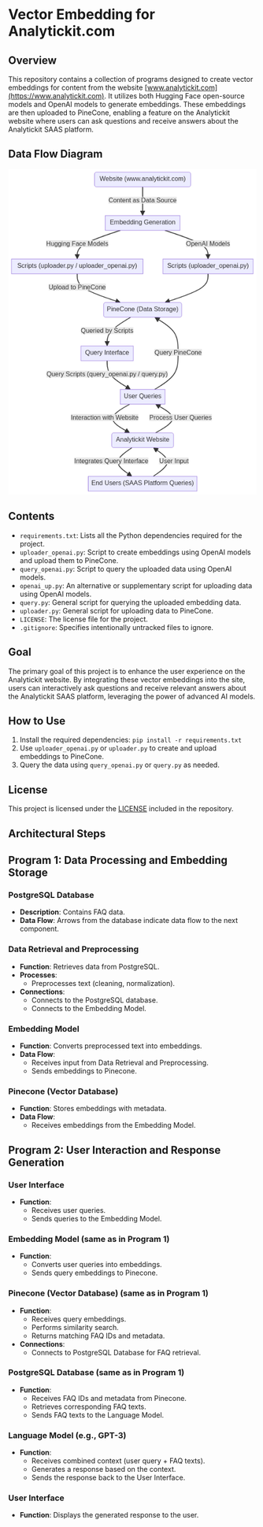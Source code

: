 # Vector Embedding for Analytickit.com

## Overview
This repository contains a collection of programs designed to create vector embeddings for content from the website [www.analytickit.com](https://www.analytickit.com). It utilizes both Hugging Face open-source models and OpenAI models to generate embeddings. These embeddings are then uploaded to PineCone, enabling a feature on the Analytickit website where users can ask questions and receive answers about the Analytickit SAAS platform.

## Data Flow Diagram
![Alt text](image.png)

## Contents
- `requirements.txt`: Lists all the Python dependencies required for the project.
- `uploader_openai.py`: Script to create embeddings using OpenAI models and upload them to PineCone.
- `query_openai.py`: Script to query the uploaded data using OpenAI models.
- `openai_up.py`: An alternative or supplementary script for uploading data using OpenAI models.
- `query.py`: General script for querying the uploaded embedding data.
- `uploader.py`: General script for uploading data to PineCone.
- `LICENSE`: The license file for the project.
- `.gitignore`: Specifies intentionally untracked files to ignore.

## Goal
The primary goal of this project is to enhance the user experience on the Analytickit website. By integrating these vector embeddings into the site, users can interactively ask questions and receive relevant answers about the Analytickit SAAS platform, leveraging the power of advanced AI models.

## How to Use
1. Install the required dependencies: `pip install -r requirements.txt`
2. Use `uploader_openai.py` or `uploader.py` to create and upload embeddings to PineCone.
3. Query the data using `query_openai.py` or `query.py` as needed.

## License
This project is licensed under the [LICENSE](LICENSE) included in the repository.

## Architectural Steps
## Program 1: Data Processing and Embedding Storage

### PostgreSQL Database
- **Description**: Contains FAQ data.
- **Data Flow**: Arrows from the database indicate data flow to the next component.

### Data Retrieval and Preprocessing
- **Function**: Retrieves data from PostgreSQL.
- **Processes**:
  - Preprocesses text (cleaning, normalization).
- **Connections**:
  - Connects to the PostgreSQL database.
  - Connects to the Embedding Model.

### Embedding Model
- **Function**: Converts preprocessed text into embeddings.
- **Data Flow**:
  - Receives input from Data Retrieval and Preprocessing.
  - Sends embeddings to Pinecone.

### Pinecone (Vector Database)
- **Function**: Stores embeddings with metadata.
- **Data Flow**:
  - Receives embeddings from the Embedding Model.

## Program 2: User Interaction and Response Generation

### User Interface
- **Function**:
  - Receives user queries.
  - Sends queries to the Embedding Model.

### Embedding Model (same as in Program 1)
- **Function**:
  - Converts user queries into embeddings.
  - Sends query embeddings to Pinecone.

### Pinecone (Vector Database) (same as in Program 1)
- **Function**:
  - Receives query embeddings.
  - Performs similarity search.
  - Returns matching FAQ IDs and metadata.
- **Connections**:
  - Connects to PostgreSQL Database for FAQ retrieval.

### PostgreSQL Database (same as in Program 1)
- **Function**:
  - Receives FAQ IDs and metadata from Pinecone.
  - Retrieves corresponding FAQ texts.
  - Sends FAQ texts to the Language Model.

### Language Model (e.g., GPT-3)
- **Function**:
  - Receives combined context (user query + FAQ texts).
  - Generates a response based on the context.
  - Sends the response back to the User Interface.

### User Interface
- **Function**: Displays the generated response to the user.
